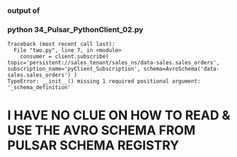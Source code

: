### output of 
### python 34_Pulsar_PythonClient_02.py

```
Traceback (most recent call last):
  File "two.py", line 7, in <module>
    consumer = client.subscribe( topic='persistent://sales_tenant/sales_ns/data-sales.sales_orders', subscription_name='pyClient_Subscription', schema=AvroSchema('data-sales.sales_orders') )
TypeError: __init__() missing 1 required positional argument: '_schema_definition'
```

# I HAVE NO CLUE ON HOW TO READ & USE THE AVRO SCHEMA FROM PULSAR SCHEMA REGISTRY

